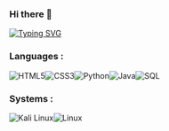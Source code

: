 ### Hi there 👋
[![Typing SVG](https://readme-typing-svg.demolab.com?font=Fira+Code&size=31&pause=1000&color=49F71A&background=000000EE&center=true&vCenter=true&width=435&lines=Welcome+To+3arab+;This+is+my+Industry;Quality+Assurance;Software+Testing;SDET;Hack+also+quality)](https://git.io/typing-svg)

<h3 align="left">Languages :</h3>

<img src="https://camo.githubusercontent.com/9dc13886de1b9b242fbe3d64c0dc039b0c8e24564919b7cc478263c5091e2b22/68747470733a2f2f696d672e69636f6e73382e636f6d2f636f6c6f722f33352f68746d6c2d352e706e67" alt="HTML5" data-canonical-src="https://img.icons8.com/color/35/html-5.png" style="max-width: 100%;"><img src="https://camo.githubusercontent.com/153adf7f168c2062091a47b9cdb88eab71b97b896aaad97d0f2f0652de0b8ee0/68747470733a2f2f696d672e69636f6e73382e636f6d2f636f6c6f722f33352f637373332e706e67" alt="CSS3" data-canonical-src="https://img.icons8.com/color/35/css3.png" style="max-width: 100%;"><img src="https://camo.githubusercontent.com/20c71b805c080678f7c6c35006fb597e4918423e8aaabef8de3f41dc458d54f2/68747470733a2f2f696d672e69636f6e73382e636f6d2f636f6c6f722f33352f707974686f6e2d2d76312e706e67" alt="Python" data-canonical-src="https://img.icons8.com/color/35/python--v1.png" style="max-width: 100%;"><img src="https://camo.githubusercontent.com/fa9fbe33768899ec74062f14e096ae60c350f3709a77b83be2dbaa41a689991b/68747470733a2f2f696d672e69636f6e73382e636f6d2f636f6c6f722f33352f6a6176612d636f666665652d6375702d6c6f676f2d2d76312e706e67" alt="Java" data-canonical-src="https://img.icons8.com/color/35/java-coffee-cup-logo--v1.png" style="max-width: 100%;"><img src="https://camo.githubusercontent.com/87c4ed7989031e68a5821001c9c74e9129403557031d6184f1cac987952c5cb9/68747470733a2f2f696d672e69636f6e73382e636f6d2f65787465726e616c2d736f66742d66696c6c2d6a756963792d666973682f33352f65787465726e616c2d73716c2d636f64696e672d616e642d646576656c6f706d656e742d736f66742d66696c6c2d736f66742d66696c6c2d6a756963792d666973682e706e67" alt="SQL" data-canonical-src="https://img.icons8.com/external-soft-fill-juicy-fish/35/external-sql-coding-and-development-soft-fill-soft-fill-juicy-fish.png" style="max-width: 100%;">

<h3 align="left">Systems :</h3>
<img src="https://camo.githubusercontent.com/482abc8110e65ff2effa221ed19c341e9395cb99021be6eed48c712f4edc03a5/68747470733a2f2f696d672e69636f6e73382e636f6d2f636f6c6f722f34302f6b616c692d6c696e75782e706e67" alt="Kali Linux" data-canonical-src="https://img.icons8.com/color/40/kali-linux.png" style="max-width: 100%;"><img src="https://camo.githubusercontent.com/551c3caee11c4575f38dac556427d744f7379a004d59dda4dd0c118a396b673d/68747470733a2f2f696d672e69636f6e73382e636f6d2f636f6c6f722f34302f6c696e75782e706e67" alt="Linux" data-canonical-src="https://img.icons8.com/color/40/linux.png" style="max-width: 100%;">




